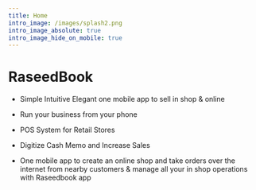```yaml
---
title: Home
intro_image: /images/splash2.png
intro_image_absolute: true
intro_image_hide_on_mobile: true
---
```

# RaseedBook

- Simple Intuitive Elegant one mobile app to sell in shop & online

- Run your business from your phone
- POS System for Retail Stores 
- Digitize Cash Memo and Increase Sales 
- One mobile app to create an online shop and take orders over the internet from nearby customers & manage all your in shop operations with Raseedbook app
